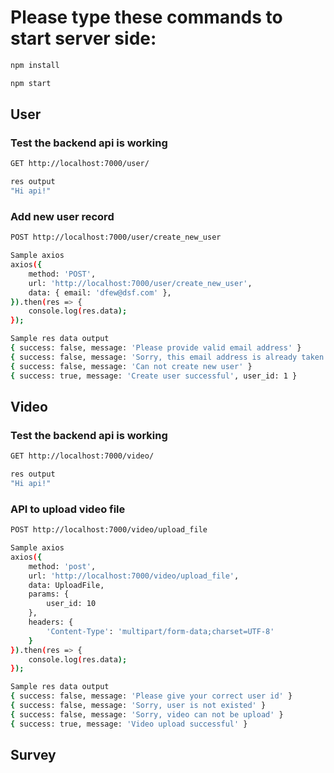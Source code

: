 # Please type these commands to start server side:

``` bash
npm install
```
``` bash
npm start
```
## User

### Test the backend api is working
``` bash
GET http://localhost:7000/user/

res output
"Hi api!"
```

### Add new user record
``` bash
POST http://localhost:7000/user/create_new_user

Sample axios
axios({
	method: 'POST',
	url: 'http://localhost:7000/user/create_new_user',
	data: { email: 'dfew@dsf.com' },
}).then(res => {
	console.log(res.data);
});

Sample res data output
{ success: false, message: 'Please provide valid email address' }
{ success: false, message: 'Sorry, this email address is already taken' }
{ success: false, message: 'Can not create new user' }
{ success: true, message: 'Create user successful', user_id: 1 }

```

## Video

### Test the backend api is working
``` bash
GET http://localhost:7000/video/

res output
"Hi api!"
```

### API to upload video file
``` bash
POST http://localhost:7000/video/upload_file

Sample axios
axios({
	method: 'post',
	url: 'http://localhost:7000/video/upload_file',
	data: UploadFile,
	params: {
		user_id: 10
	},
	headers: {
		'Content-Type': 'multipart/form-data;charset=UTF-8'
	}
}).then(res => {
	console.log(res.data);
});

Sample res data output
{ success: false, message: 'Please give your correct user id' }
{ success: false, message: 'Sorry, user is not existed' }
{ success: false, message: 'Sorry, video can not be upload' }
{ success: true, message: 'Video upload successful' }

```

## Survey




